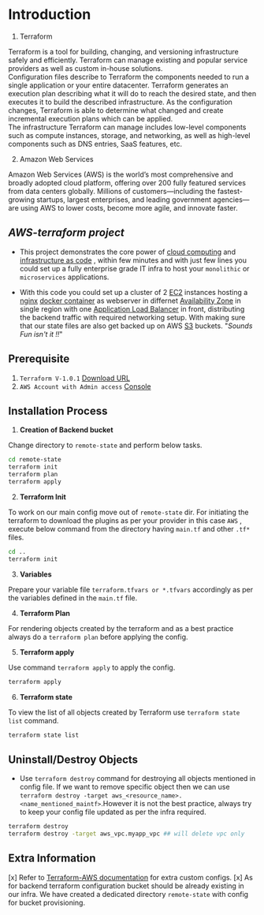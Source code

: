 
# Introduction 

1.  Terraform 

Terraform is a tool for building, changing, and versioning infrastructure safely and efficiently. Terraform can manage existing and popular service providers as well as custom in-house solutions.
</br>
Configuration files describe to Terraform the components needed to run a single application or your entire datacenter. Terraform generates an execution plan describing what it will do to reach the desired state, and then executes it to build the described infrastructure. As the configuration changes, Terraform is able to determine what changed and create incremental execution plans which can be applied.
</br>
The infrastructure Terraform can manage includes low-level components such as compute instances, storage, and networking, as well as high-level components such as DNS entries, SaaS features, etc.

2. Amazon Web Services 

Amazon Web Services (AWS) is the world’s most comprehensive and broadly adopted cloud platform, offering over 200 fully featured services from data centers globally. Millions of customers—including the fastest-growing startups, largest enterprises, and leading government agencies—are using AWS to lower costs, become more agile, and innovate faster.

## _AWS-terraform project_

- This project demonstrates the core power of [cloud computing](https://en.wikipedia.org/wiki/Cloud_computing (wiki cloud computing)) and [infrastructure as code](https://en.wikipedia.org/wiki/Infrastructure_as_code (IAAC wiki)) , within few minutes and with just few lines you could set up a fully enterprise grade IT infra to host your `monolithic` or `microservices` applications.

- With this code you could set up a cluster of 2 [EC2](https://docs.aws.amazon.com/ec2/index.html?nc2=h_ql_doc_ec2 (Amazon EC2)) instances hosting a [nginx](https://www.nginx.com/resources/glossary/nginx/ (Nginx webserver)) [docker container](https://www.docker.com/resources/what-container (docker container)) as webserver  in differnet [Availability Zone](https://aws.amazon.com/about-aws/global-infrastructure/regions_az/ (Amazon AZ)) in single region with one [Application Load Balancer](https://docs.aws.amazon.com/elasticloadbalancing/latest/application/introduction.html (AWS ALB)) in front, distributing the backend traffic with required networking setup. With making sure that our state files are also get backed up on AWS [S3](https://aws.amazon.com/s3/ (S3)) buckets.  "_Sounds Fun isn't it !!_"

## Prerequisite 

1. `Terraform V-1.0.1` [Download URL](https://www.terraform.io/downloads.html (Download Terraform))
2. `AWS Account with Admin access` [Console](https://aws.amazon.com/console/ (AWS console))


## Installation Process 

1.  __Creation of Backend bucket__

Change directory to `remote-state` and perform below tasks.

```bash
cd remote-state
terraform init
terraform plan
terraform apply 
```

2. __Terraform Init__

To work on our main config move out of `remote-state` dir.
For initiating the terraform to download the plugins as per your provider in this case `AWS` , execute below command from the directory having `main.tf` and other `.tf*` files.

```bash
cd ..
terraform init

```
 
3. __Variables__

Prepare your variable file `terraform.tfvars or *.tfvars`  accordingly as per the variables defined in the `main.tf` file.

4. __Terraform Plan__

For rendering  objects created by the terraform and as a best practice always do a `terraform plan` before applying the config. 

5. __Terraform apply__

Use command `terraform apply` to apply the config.

```bash
terraform apply
```

6. __Terraform state__

To view the list of all objects created by Terraform use `terraform state list` command.

```bash
terraform state list
```

## Uninstall/Destroy Objects

- Use `terraform destroy` command for destroying all objects mentioned in config file. If we want to remove specific object then we can use `terraform destroy -target aws_<resource_name>.<name_mentioned_maintf>`.However it is not the best practice, always try to keep your config file updated as per the infra required. 

```bash
terraform destroy 
terraform destroy -target aws_vpc.myapp_vpc ## will delete vpc only
```

## Extra Information

[x] Refer to [Terraform-AWS documentation](https://registry.terraform.io/providers/hashicorp/aws/latest/docs (AWS Provider Terraform)) for extra custom configs.
[x] As for backend terraform configuration bucket should be already existing in our infra. We have created a dedicated directory `remote-state` with config for bucket provisioning.